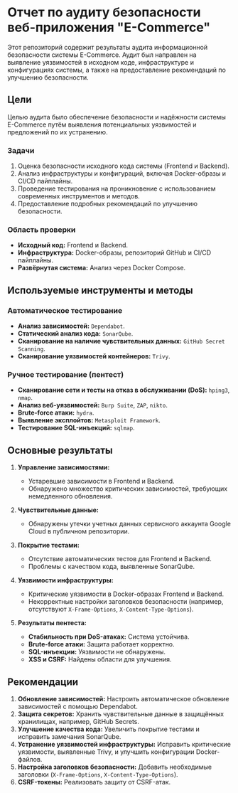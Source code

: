 # Отчет по аудиту безопасности веб-приложения "E-Commerce"

Этот репозиторий содержит результаты аудита информационной безопасности системы E-Commerce. Аудит был направлен на выявление уязвимостей в исходном коде, инфраструктуре и конфигурациях системы, а также на предоставление рекомендаций по улучшению безопасности.

## Цели
Целью аудита было обеспечение безопасности и надёжности системы E-Commerce путём выявления потенциальных уязвимостей и предложений по их устранению.

### Задачи
1. Оценка безопасности исходного кода системы (Frontend и Backend).
2. Анализ инфраструктуры и конфигураций, включая Docker-образы и CI/CD пайплайны.
3. Проведение тестирования на проникновение с использованием современных инструментов и методов.
4. Предоставление подробных рекомендаций по улучшению безопасности.

### Область проверки
- **Исходный код:** Frontend и Backend.
- **Инфраструктура:** Docker-образы, репозиторий GitHub и CI/CD пайплайны.
- **Развёрнутая система:** Анализ через Docker Compose.

## Используемые инструменты и методы
### Автоматическое тестирование
- **Анализ зависимостей:** `Dependabot`.
- **Статический анализ кода:** `SonarQube`.
- **Сканирование на наличие чувствительных данных:** `GitHub Secret Scanning`.
- **Сканирование уязвимостей контейнеров:** `Trivy`.

### Ручное тестирование (пентест)
- **Сканирование сети и тесты на отказ в обслуживании (DoS):** `hping3`, `nmap`.
- **Анализ веб-уязвимостей:** `Burp Suite`, `ZAP`, `nikto`.
- **Brute-force атаки:** `hydra`.
- **Выявление эксплойтов:** `Metasploit Framework`.
- **Тестирование SQL-инъекций:** `sqlmap`.

## Основные результаты
1. **Управление зависимостями:**
   - Устаревшие зависимости в Frontend и Backend.
   - Обнаружено множество критических зависимостей, требующих немедленного обновления.

2. **Чувствительные данные:**
   - Обнаружены утечки учетных данных сервисного аккаунта Google Cloud в публичном репозитории.

3. **Покрытие тестами:**
   - Отсутствие автоматических тестов для Frontend и Backend.
   - Проблемы с качеством кода, выявленные SonarQube.

4. **Уязвимости инфраструктуры:**
   - Критические уязвимости в Docker-образах Frontend и Backend.
   - Некорректные настройки заголовков безопасности (например, отсутствуют `X-Frame-Options`, `X-Content-Type-Options`).

5. **Результаты пентеста:**
   - **Стабильность при DoS-атаках:** Система устойчива.
   - **Brute-force атаки:** Защита работает корректно.
   - **SQL-инъекции:** Уязвимости не обнаружены.
   - **XSS и CSRF:** Найдены области для улучшения.

## Рекомендации
1. **Обновление зависимостей:** Настроить автоматическое обновление зависимостей с помощью Dependabot.
2. **Защита секретов:** Хранить чувствительные данные в защищённых хранилищах, например, GitHub Secrets.
3. **Улучшение качества кода:** Увеличить покрытие тестами и исправить замечания SonarQube.
4. **Устранение уязвимостей инфраструктуры:** Исправить критические уязвимости, выявленные Trivy, и улучшить конфигурации Docker-файлов.
5. **Настройка заголовков безопасности:** Добавить необходимые заголовки (`X-Frame-Options`, `X-Content-Type-Options`).
6. **CSRF-токены:** Реализовать защиту от CSRF-атак.
